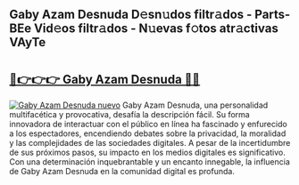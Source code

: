 ## Gaby Azam Desnuda D𝚎sn𝚞dos filtr𝚊dos - Parts-BEe Vid𝚎os filtr𝚊dos - N𝚞evas f𝚘tos atr𝚊ctivas VAyTe

# <h2><a href="http://mb7kd5.tromn.icu/?c=Gaby+Azam+Desnuda">🔗👉👉👉 Gaby Azam Desnuda 🔗🔗</a></h2>

[![Gaby Azam Desnuda nuevo](https://i.imgur.com/pEAQMta.gif)](http://mb7kd5.tromn.icu/?c=Gaby+Azam+Desnuda)
Gaby Azam Desnuda, una personalidad multifacética y provocativa, desafía la descripción fácil. Su forma innovadora de interactuar con el público en línea ha fascinado y enfurecido a los espectadores, encendiendo debates sobre la privacidad, la moralidad y las complejidades de las sociedades digitales. A pesar de la incertidumbre de sus próximos pasos, su impacto en los medios digitales es significativo. Con una determinación inquebrantable y un encanto innegable, la influencia de Gaby Azam Desnuda en la comunidad digital es profunda.
